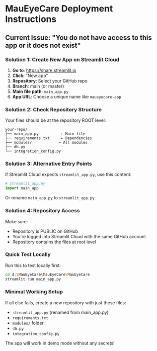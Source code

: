 # MauEyeCare Deployment Instructions

## Current Issue: "You do not have access to this app or it does not exist"

### Solution 1: Create New App on Streamlit Cloud

1. **Go to**: https://share.streamlit.io
2. **Click**: "New app"
3. **Repository**: Select your GitHub repo
4. **Branch**: main (or master)
5. **Main file path**: `main_app.py`
6. **App URL**: Choose a unique name like `maueyecare-app`

### Solution 2: Check Repository Structure

Your files should be at the repository ROOT level:
```
your-repo/
├── main_app.py          ← Main file
├── requirements.txt     ← Dependencies
├── modules/            ← All modules
├── db.py
└── integration_config.py
```

### Solution 3: Alternative Entry Points

If Streamlit Cloud expects `streamlit_app.py`, use this content:

```python
# streamlit_app.py
import main_app
```

Or rename `main_app.py` to `streamlit_app.py`

### Solution 4: Repository Access

Make sure:
- Repository is PUBLIC on GitHub
- You're logged into Streamlit Cloud with the same GitHub account
- Repository contains the files at root level

### Quick Test Locally

Run this to test locally first:
```bash
cd d:\MauEyeCare\MauEyeCare\MauEyeCare
streamlit run main_app.py
```

### Minimal Working Setup

If all else fails, create a new repository with just these files:
- `streamlit_app.py` (renamed from main_app.py)
- `requirements.txt`
- `modules/` folder
- `db.py`
- `integration_config.py`

The app will work in demo mode without any secrets!